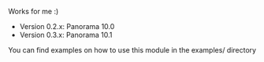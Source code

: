 Works for me :)

- Version 0.2.x: Panorama 10.0
- Version 0.3.x: Panorama 10.1

You can find examples on how to use this module in the examples/ directory
